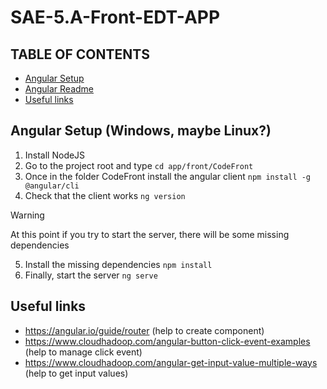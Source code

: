 
# SAE-5.A-Front-EDT-APP

##  TABLE OF CONTENTS
 - [Angular Setup](#Angular-Setup-(Windows,-maybe-Linux?))
 - [Angular Readme](CodeFront/README.md)
 - [Useful links](#useful-links)

## Angular Setup (Windows, maybe Linux?)
1. Install NodeJS
2. Go to the project root and type `cd app/front/CodeFront`
3. Once in the folder CodeFront install the angular client `npm install -g @angular/cli`
4. Check that the client works `ng version`

> [!WARNING] 
> At this point if you try to start the server, there will be some missing dependencies

5. Install the missing dependencies `npm install`
6. Finally, start the server `ng serve`


## Useful links
 - https://angular.io/guide/router (help to create component)
 - https://www.cloudhadoop.com/angular-button-click-event-examples (help to manage click event)
 - https://www.cloudhadoop.com/angular-get-input-value-multiple-ways (help to get input values)
